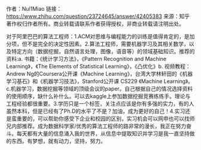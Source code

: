  作者：Nul1Miao
链接：https://www.zhihu.com/question/23724645/answer/42405383
来源：知乎
著作权归作者所有。商业转载请联系作者获得授权，非商业转载请注明出处。

对于阿里巴巴的算法工程师：1.ACM对思维与编程能力的训练是值得肯定的，是加分项，但不是完全的决定性因素。2.算法工程师，需要机器学习及其相关数学，以及特定方向（数据挖掘，自然语言处理，图像，语音等）的领域基础知识。推荐的资料:a. 书籍：《统计学习方法》，《Pattern Recognition and Machine Learning》，《The Elements of Statistical Learning》，《凸优化》b. 视频教程：Andrew Ng的Coursera公开课《Machine Learning》，台湾大学林轩田的《机器学习基石》和《机器学习技法》，Stanford公开课 CS229 《Machine Learning》。c.机器学习，数据挖掘等领域的顶级会议的paper。自己根据自己的情况选择资料的使用顺序，缺什么补什么。可以去kaggle上参加数据挖掘竞赛练练手。理论与工程经验都很重要。3.学历只是一个标签，关注点应该是你有多强的实力，有的人虽然本科，但是已经有了Ph.D的水平了不是？加油，成为更好的自己！4.实习还是蛮重要的，可以帮助你感受下企业和校园的区别，实习机会可以网申也可以找师兄内部推荐。成为数据科学家/优秀的算法工程师的路非常的漫长，我正在努力奋斗。每天都有大量的信息涌入我的世界，从信息中提取知识并学习是我一直坚持做的东西。有梦想，就有动力，坚持，努力。
